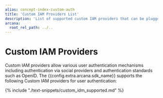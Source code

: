 ```yaml
---
alias: concept-index-custom-auth
title: 'Custom IAM Providers List'
description: 'List of supported custom IAM providers that can be plugged into apps that integrate with the Arcana Auth SDK.'
arcana:
  root_rel_path: ../..
---
```


# Custom IAM Providers

Custom IAM providers allow various user authentication mechanisms including authentication via social providers and authentication standards such as OpenID. The {{config.extra.arcana.sdk_name}} supports the following Custom IAM providers for user authentication:

{% include "./text-snippets/custom_idm_supported.md" %}
